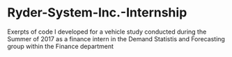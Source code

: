 # Ryder-System-Inc.-Internship
Exerpts of code I developed for a vehicle study conducted during the Summer of 2017 as a finance intern in the Demand Statistis and Forecasting group within the Finance department
